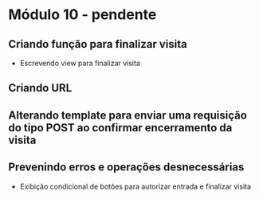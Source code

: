 # Módulo 10 - pendente

## Criando função para finalizar visita

* Escrevendo view para finalizar visita

## Criando URL

## Alterando template para enviar uma requisição do tipo POST ao confirmar encerramento da visita

## Prevenindo erros e operações desnecessárias

* Exibição condicional de botões para autorizar entrada e finalizar visita

